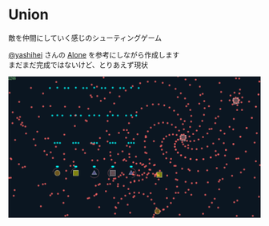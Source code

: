 # Union
敵を仲間にしていく感じのシューティングゲーム  

[@yashihei](https://github.com/yashihei)
さんの
[Alone](https://github.com/yashihei/Alone)
を参考にしながら作成します  
まだまだ完成ではないけど、とりあえず現状  


![](ss.png)  

